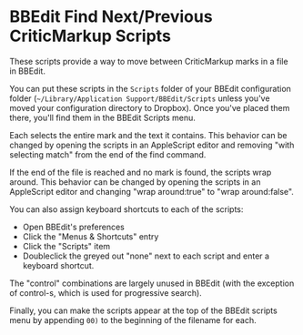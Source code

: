 # BBEdit Find Next/Previous CriticMarkup Scripts

These scripts provide a way to move between CriticMarkup marks in a file in BBEdit.

You can put these scripts in the `Scripts` folder of your BBEdit configuration folder (`~/Library/Application Support/BBEdit/Scripts` unless you've moved your configuration directory to Dropbox). Once you've placed them there, you'll find them in the BBEdit Scripts menu.

 Each selects the entire mark and the text it contains. This behavior can be changed by opening the scripts in an AppleScript editor and removing "with selecting match" from the end of the find command.

If the end of the file is reached and no mark is found, the scripts wrap around. This behavior can be changed by opening the scripts in an AppleScript editor and changing "wrap around:true" to "wrap around:false".

You can also assign keyboard shortcuts to each of the scripts:

- Open BBEdit's preferences
- Click the "Menus & Shortcuts" entry
- Click the "Scripts" item
- Doubleclick the greyed out "none" next to each script and enter a keyboard shortcut.

The "control" combinations are largely unused in BBEdit (with the exception of control-s, which is used for progressive search).

Finally, you can make the scripts appear at the top of the BBEdit scripts menu by appending `00)` to the beginning of the filename for each.
